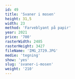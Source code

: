 ```yaml
---
id: 49
title: 'Svaner i mosen'
height: 31,5
width: 23
method: 'Farveblyant på papir'
year: 2021
price: '700'
rasterWidth: 2485
rasterHeight: 3427
fileName: 'IMG_2729.JPG'
medie: 'tegning'
show: 'yes'
slug: 'svaner-i-mosen'
weight: '210'
---
```


